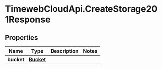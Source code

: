 # TimewebCloudApi.CreateStorage201Response

## Properties

Name | Type | Description | Notes
------------ | ------------- | ------------- | -------------
**bucket** | [**Bucket**](Bucket.md) |  | 


